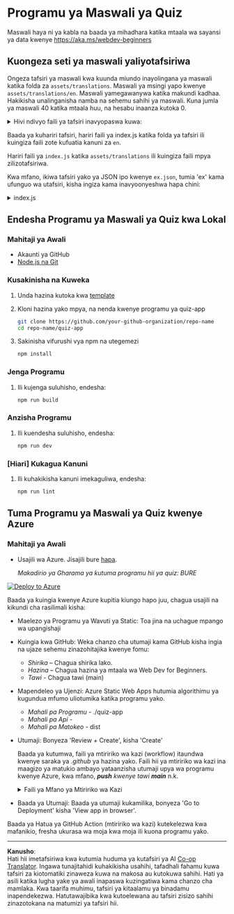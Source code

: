 <!--
CO_OP_TRANSLATOR_METADATA:
{
  "original_hash": "5301875c55bb305e6046bed3a4fd06d2",
  "translation_date": "2025-08-28T04:21:18+00:00",
  "source_file": "quiz-app/README.md",
  "language_code": "sw"
}
-->
# Programu ya Maswali ya Quiz

Maswali haya ni ya kabla na baada ya mihadhara katika mtaala wa sayansi ya data kwenye https://aka.ms/webdev-beginners

## Kuongeza seti ya maswali yaliyotafsiriwa

Ongeza tafsiri ya maswali kwa kuunda miundo inayolingana ya maswali katika folda za `assets/translations`. Maswali ya msingi yapo kwenye `assets/translations/en`. Maswali yamegawanywa katika makundi kadhaa. Hakikisha unalinganisha namba na sehemu sahihi ya maswali. Kuna jumla ya maswali 40 katika mtaala huu, na hesabu inaanza kutoka 0.

  
<details>
<summary>Hivi ndivyo faili ya tafsiri inavyopaswa kuwa:</summary>

```
[
    {
        "title": "A title",
        "complete": "A complete button title",
        "error": "An error message upon selecting the wrong answer",
        "quizzes": [
            {
                "id": 1,
                "title": "Title",
                "quiz": [
                    {
                        "questionText": "The question asked",
                        "answerOptions": [
                            {
                                "answerText": "Option 1 title",
                                "isCorrect": true
                            },
                            {
                                "answerText": "Option 2 title",
                                "isCorrect": false
                            }
                        ]
                    }
                ]
            }
        ]
    }
]
```
</details>

Baada ya kuhariri tafsiri, hariri faili ya index.js katika folda ya tafsiri ili kuingiza faili zote kufuatia kanuni za `en`.

Hariri faili ya `index.js` katika `assets/translations` ili kuingiza faili mpya zilizotafsiriwa. 

Kwa mfano, ikiwa tafsiri yako ya JSON ipo kwenye `ex.json`, tumia 'ex' kama ufunguo wa utafsiri, kisha ingiza kama inavyoonyeshwa hapa chini:

<details>
<summary>index.js</summary>

```
import ex from "./ex.json";

// if 'ex' is localization key then enter it like so in `messages` to expose it 

const messages = {
  ex: ex[0],
};

export default messages;
```

</details>

## Endesha Programu ya Maswali ya Quiz kwa Lokal

### Mahitaji ya Awali

- Akaunti ya GitHub
- [Node.js na Git](https://nodejs.org/)

### Kusakinisha na Kuweka

1. Unda hazina kutoka kwa [template](https://github.com/new?template_name=Web-Dev-For-Beginners&template_owner=microsoft) 

1. Kloni hazina yako mpya, na nenda kwenye programu ya quiz-app

   ```bash
   git clone https://github.com/your-github-organization/repo-name
   cd repo-name/quiz-app
   ```

1. Sakinisha vifurushi vya npm na utegemezi

   ```bash
   npm install
   ```

### Jenga Programu

1. Ili kujenga suluhisho, endesha:

   ```bash
   npm run build
   ```

### Anzisha Programu

1. Ili kuendesha suluhisho, endesha:

    ```bash
    npm run dev
    ```

### [Hiari] Kukagua Kanuni

1. Ili kuhakikisha kanuni imekaguliwa, endesha:

    ```bash
    npm run lint
    ```

## Tuma Programu ya Maswali ya Quiz kwenye Azure 

### Mahitaji ya Awali
- Usajili wa Azure. Jisajili bure [hapa](https://aka.ms/azure-free).

    _Makadirio ya Gharama ya kutuma programu hii ya quiz: BURE_

[![Deploy to Azure](https://aka.ms/deploytoazurebutton)](https://portal.azure.com/#create/Microsoft.StaticApp)

Baada ya kuingia kwenye Azure kupitia kiungo hapo juu, chagua usajili na kikundi cha rasilimali kisha:

- Maelezo ya Programu ya Wavuti ya Static: Toa jina na uchague mpango wa upangishaji
- Kuingia kwa GitHub: Weka chanzo cha utumaji kama GitHub kisha ingia na ujaze sehemu zinazohitajika kwenye fomu:
    - *Shirika* – Chagua shirika lako.
    - *Hazina* – Chagua hazina ya mtaala wa Web Dev for Beginners. 
    - *Tawi* - Chagua tawi (main) 
- Mapendeleo ya Ujenzi: Azure Static Web Apps hutumia algorithimu ya kugundua mfumo uliotumika katika programu yako. 
    - *Mahali pa Programu* - ./quiz-app
    - *Mahali pa Api* -
    - *Mahali pa Matokeo* - dist
- Utumaji: Bonyeza 'Review + Create', kisha 'Create'

    Baada ya kutumwa, faili ya mtiririko wa kazi (workflow) itaundwa kwenye saraka ya *.github* ya hazina yako. Faili hii ya mtiririko wa kazi ina maagizo ya matukio ambayo yataanzisha utumaji upya wa programu kwenye Azure, kwa mfano, _**push** kwenye tawi **main**_ n.k.

    <details>
    <summary>Faili ya Mfano ya Mtiririko wa Kazi</summary>
    Hapa kuna mfano wa jinsi faili ya mtiririko wa kazi wa GitHub Actions inaweza kuonekana:
    name: Azure Static Web Apps CI/CD

    ```
    on:
    push:
        branches:
        - main
    pull_request:
        types: [opened, synchronize, reopened, closed]
        branches:
        - main

    jobs:
    build_and_deploy_job:
        runs-on: ubuntu-latest
        name: Build and Deploy Job
        steps:
        - uses: actions/checkout@v2
        - name: Build And Deploy
            id: builddeploy
            uses: Azure/static-web-apps-deploy@v1
            with:
            azure_static_web_apps_api_token: ${{ secrets.AZURE_STATIC_WEB_APPS_API_TOKEN }}
            repo_token: ${{ secrets.GITHUB_TOKEN }}
            action: "upload"
            app_location: "quiz-app" # App source code path
            api_location: ""API source code path optional
            output_location: "dist" #Built app content directory - optional
    ```

    </details>

- Baada ya Utumaji: Baada ya utumaji kukamilika, bonyeza 'Go to Deployment' kisha 'View app in browser'.

Baada ya Hatua ya GitHub Action (mtiririko wa kazi) kutekelezwa kwa mafanikio, fresha ukurasa wa moja kwa moja ili kuona programu yako.

---

**Kanusho**:  
Hati hii imetafsiriwa kwa kutumia huduma ya kutafsiri ya AI [Co-op Translator](https://github.com/Azure/co-op-translator). Ingawa tunajitahidi kuhakikisha usahihi, tafadhali fahamu kuwa tafsiri za kiotomatiki zinaweza kuwa na makosa au kutokuwa sahihi. Hati ya asili katika lugha yake ya awali inapaswa kuzingatiwa kama chanzo cha mamlaka. Kwa taarifa muhimu, tafsiri ya kitaalamu ya binadamu inapendekezwa. Hatutawajibika kwa kutoelewana au tafsiri zisizo sahihi zinazotokana na matumizi ya tafsiri hii.